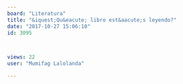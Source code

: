 ```yaml
---
board: "Literatura"
title: "&iquest;Qu&eacute; libro est&aacute;s leyendo?"
date: "2017-10-27 15:06:10"
id: 3095



views: 22
user: "Mumifag Lalolanda"

---
```

